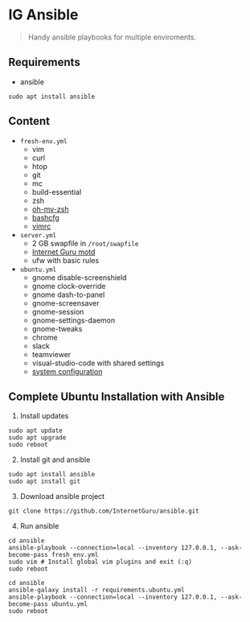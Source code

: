 # IG Ansible

> Handy ansible playbooks for multiple enviroments.

## Requirements

 - ansible
```
sudo apt install ansible
```

## Content

- `fresh-env.yml`
  - vim
  - curl
  - htop
  - git
  - mc
  - build-essential
  - zsh
  - [oh-my-zsh](https://github.com/ohmyzsh/ohmyzsh)
  - [bashcfg](https://bitbucket.org/igwr/bashcfg)
  - [vimrc](https://github.com/petrzpav/vimrc)
- `server.yml`
  - 2 GB swapfile in `/root/swapfile`
  - [Internet Guru motd](https://github.com/InternetGuru/ansible/blob/master/res/20-ig)
  - ufw with basic rules
- `ubuntu.yml`
  - gnome disable-screenshield
  - gnome clock-override
  - gnome dash-to-panel
  - gnome-screensaver
  - gnome-session
  - gnome-settings-daemon
  - gnome-tweaks
  - chrome
  - slack
  - teamviewer
  - visual-studio-code with shared settings
  - [system configuration](https://github.com/jiripavelka/ubuntucfg.git)

## Complete Ubuntu Installation with Ansible

1. Install updates
```
sudo apt update
sudo apt upgrade
sudo reboot
```

2. Install git and ansible
```
sudo apt install ansible
sudo apt install git
```

3. Download ansible project
```
git clone https://github.com/InternetGuru/ansible.git
```

4. Run ansible
```
cd ansible
ansible-playbook --connection=local --inventory 127.0.0.1, --ask-become-pass fresh_env.yml
sudo vim # Install global vim plugins and exit (:q)
sudo reboot
```
```
cd ansible
ansible-galaxy install -r requirements.ubuntu.yml
ansible-playbook --connection=local --inventory 127.0.0.1, --ask-become-pass ubuntu.yml
sudo reboot
```
